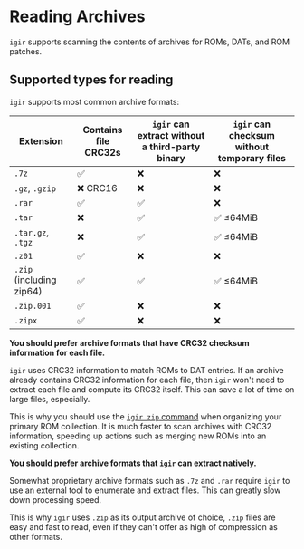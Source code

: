 # Reading Archives

`igir` supports scanning the contents of archives for ROMs, DATs, and ROM patches.

## Supported types for reading

`igir` supports most common archive formats:

| Extension                | Contains file CRC32s | `igir` can extract without a third-party binary | `igir` can checksum without temporary files |
|--------------------------|----------------------|-------------------------------------------------|---------------------------------------------|
| `.7z`                    | ✅                    | ❌                                               | ❌                                           |
| `.gz`, `.gzip`           | ❌ CRC16              | ❌                                               | ❌                                           |
| `.rar`                   | ✅                    | ✅                                               | ❌                                           |
| `.tar`                   | ❌                    | ✅                                               | ✅ ≤64MiB                                    |
| `.tar.gz`, `.tgz`        | ❌                    | ✅                                               | ✅ ≤64MiB                                    |
| `.z01`                   | ✅                    | ❌                                               | ❌                                           |
| `.zip` (including zip64) | ✅                    | ✅                                               | ✅ ≤64MiB                                    |
| `.zip.001`               | ✅                    | ❌                                               | ❌                                           |
| `.zipx`                  | ✅                    | ❌                                               | ❌                                           |

**You should prefer archive formats that have CRC32 checksum information for each file.**

`igir` uses CRC32 information to match ROMs to DAT entries. If an archive already contains CRC32 information for each file, then `igir` won't need to extract each file and compute its CRC32 itself. This can save a lot of time on large files, especially.

This is why you should use the [`igir zip` command](../output/writing-archives.md) when organizing your primary ROM collection. It is much faster to scan archives with CRC32 information, speeding up actions such as merging new ROMs into an existing collection.

**You should prefer archive formats that `igir` can extract natively.**

Somewhat proprietary archive formats such as `.7z` and `.rar` require `igir` to use an external tool to enumerate and extract files. This can greatly slow down processing speed.

This is why `igir` uses `.zip` as its output archive of choice, `.zip` files are easy and fast to read, even if they can't offer as high of compression as other formats.
